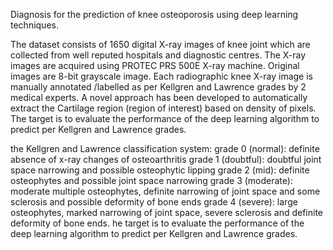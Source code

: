 Diagnosis for the prediction of knee osteoporosis using deep learning techniques.

The dataset consists of 1650 digital X-ray images of knee joint which are collected from well reputed hospitals and diagnostic centres. The X-ray images are acquired using PROTEC PRS 500E X-ray machine. Original images are 8-bit grayscale image. Each radiographic knee X-ray image is manually annotated /labelled as per Kellgren and Lawrence grades by 2 medical experts. A novel approach has been developed to automatically extract the Cartilage region (region of interest) based on density of pixels. The target is to evaluate the performance of the deep learning algorithm to predict per Kellgren and Lawrence grades.

the Kellgren and Lawrence classification system: grade 0 (normal): definite absence of x-ray changes of osteoarthritis grade 1 (doubtful): doubtful joint space narrowing and possible osteophytic lipping grade 2 (mid): definite osteophytes and possible joint space narrowing grade 3 (moderate): moderate multiple osteophytes, definite narrowing of joint space and some sclerosis and possible deformity of bone ends grade 4 (severe): large osteophytes, marked narrowing of joint space, severe sclerosis and definite deformity of bone ends. he target is to evaluate the performance of the deep learning algorithm to predict per Kellgren and Lawrence grades.
